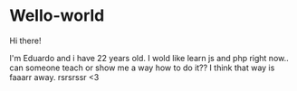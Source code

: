 # Wello-world

Hi there! 

I'm Eduardo and i have 22 years old. I wold like learn js and php right now.. 
can someone teach or show me a way how to do it??
I think that way is faaarr away. rsrsrssr <3 
